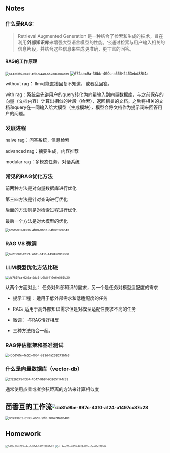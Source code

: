 ## Notes

### 什么是RAG:

> Retrieval Augmented Generation 是一种结合了检索和生成的技术，旨在利用**外部知识库**来增强大型语言模型的性能。它通过检索与用户输入相关的信息片段，并结合这些信息来生成更准确，更丰富的回答。

#### RAG的工作原理

<img src="file:///C:/Users/cathy/Pictures/Typedown/644df3f5-c135-4ffc-944d-5523d0b84ea9.png" title="" alt="644df3f5-c135-4ffc-944d-5523d0b84ea9" style="zoom:67%;">

<img title="" src="file:///C:/Users/cathy/Pictures/Typedown/672aac9a-36bb-490c-a556-2453ebd83f4a.png" alt="672aac9a-36bb-490c-a556-2453ebd83f4a" style="zoom:80%;">

without rag： llm可能直接回复不知道，或者乱回答。

with rag：系统会先讲用户的query转化为向量输入到向量数据库，与之前保存的向量（文档内容）计算出相似的片段（检索），返回相关的文档。之后将相关的文档和query在一同输入给大模型（生成模块），模型会将文档作为提示词来回答用户的问题。

### 发展进程

naive rag：问答系统，信息检索

advanced rag：摘要生成，内容推荐

modular rag：多模态任务，对话系统

### 常见的RAG优化方法

前两种方法是对向量数据库进行优化

第三四方法是针对查询进行优化

后面的方法则是对检索过程进行优化

最后一个方法是对大模型的优化

<img title="" src="file:///C:/Users/cathy/Pictures/Typedown/ae515d31-d336-4f0d-9b67-84f0c12ea643.png" alt="ae515d31-d336-4f0d-9b67-84f0c12ea643" style="zoom:67%;">

### RAG VS 微调

<img src="file:///C:/Users/cathy/Pictures/Typedown/69e11c6e-ee24-4ba1-b41c-449d3ed51888.png" title="" alt="69e11c6e-ee24-4ba1-b41c-449d3ed51888" style="zoom:67%;">

### LLM模型优化方法比较

<img src="file:///C:/Users/cathy/Pictures/Typedown/de785fea-624a-4dc5-b9b8-f19e6e065b20.png" title="" alt="de785fea-624a-4dc5-b9b8-f19e6e065b20" style="zoom:67%;">

从两个方面对比： 任务对外部知识的需求，另一个是任务对模型适配度的需求

- 提示工程： 适用于低外部需求和低适配度的任务

- RAG: 适用于高外部知识需求但是对模型适配性要求不高的任务

- 微调： 与RAG恰好相反

- 三种方法结合一起。

### RAG评估框架和基准测试

<img src="file:///C:/Users/cathy/Pictures/Typedown/4c0d16fe-4e52-40b4-a83d-fa268273b1e3.png" title="" alt="4c0d16fe-4e52-40b4-a83d-fa268273b1e3" style="zoom:67%;">

### 什么是向量数据库（vector-db）

<img title="" src="file:///C:/Users/cathy/Pictures/Typedown/2fa2b275-fbb7-4b47-9b9f-6d265f174ce3.png" alt="2fa2b275-fbb7-4b47-9b9f-6d265f174ce3" data-align="inline" style="zoom:67%;">

通常使用点乘或者余弦距离的方法来计算相似度

## 茴香豆的工作流<img title="" src="file:///C:/Users/cathy/Pictures/Typedown/da8fc9be-897c-43f0-a124-a1497cc87c28.png" alt="da8fc9be-897c-43f0-a124-a1497cc87c28" style="zoom:67%;" data-align="left">

<img src="file:///C:/Users/cathy/Pictures/Typedown/85933a02-8133-46b5-9ff6-7062d1aab40c.png" title="" alt="85933a02-8133-46b5-9ff6-7062d1aab40c" style="zoom:67%;">

## Homework

<img title="" src="file:///C:/Users/cathy/Pictures/Typedown/0469c674-783b-4cd1-97a7-245522997a62.png" alt="0469c674-783b-4cd1-97a7-245522997a62" style="zoom:50%;">

<img title="" src="file:///C:/Users/cathy/Pictures/Typedown/d4eef75a-6259-4629-801c-0ea83e279554.png" alt="d    4eef75a-6259-4629-801c-0ea83e279554" style="zoom:50%;">
